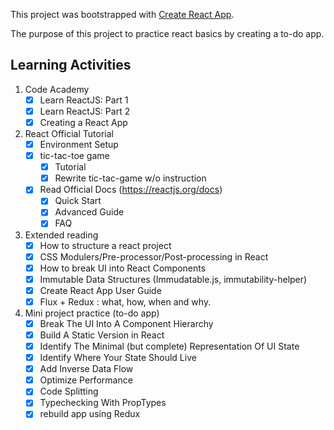 This project was bootstrapped with [Create React App](https://github.com/facebookincubator/create-react-app).

The purpose of this project to practice react basics by creating a to-do app.

## Learning Activities

1. Code Academy
    - [x] Learn ReactJS: Part 1
    - [x] Learn ReactJS: Part 2
    - [x] Creating a React App
2. React Official Tutorial
    - [x] Environment Setup
    - [x] tic-tac-toe game
        - [x] Tutorial
        - [x] Rewrite tic-tac-game w/o instruction
    - [x] Read Official Docs (https://reactjs.org/docs)
        - [x] Quick Start
        - [x] Advanced Guide
        - [x] FAQ
3. Extended reading
    - [x] How to structure a react project
    - [x] CSS Modulers/Pre-processor/Post-processing in React
    - [x] How to break UI into React Components
    - [x] Immutable Data Structures (Immudatable.js, immutability-helper)
    - [x] Create React App User Guide
    - [x] Flux + Redux : what, how, when and why.
4. Mini project practice (to-do app)
    - [x] Break The UI Into A Component Hierarchy
    - [x] Build A Static Version in React
    - [x] Identify The Minimal (but complete) Representation Of UI State
    - [x] Identify Where Your State Should Live
    - [x] Add Inverse Data Flow
    - [x] Optimize Performance
    - [X] Code Splitting
    - [x] Typechecking With PropTypes
    - [x] rebuild app using Redux